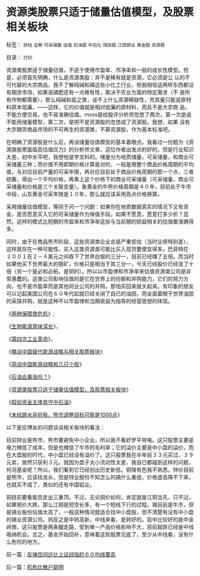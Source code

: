 # 资源类股票只适于储量估值模型，及股票相关板块

标签： `财经` `证券` `可采储量` `估值` `石油股` `中石化` `煤炭股` `江西铜业` `黄金股` `资源股` 

目录： `打印`

资源类股票适于储量估值，不适于使用市盈率、市净率和一般的成长性模型。但是，必须首先明确，什么是资源类股：并不是稀有就是资源，它必须是公
认的不可代替的大宗商品。我不了解纯碱和磷这些小化工行业，但我相信这两样东西都没有期货市场，如果说磷肥还有一点稀有性，取决于农业方面的特定需求（不
是所有作物都需要），那么纯碱和盐之类，谈不上什么资源稀缺性，充其量只能说原材料原本低廉，——这样，它的价值就是相对低廉的原材料，而且不是大宗商
品，不能方便交易，也不易准确估值。moss是给股评分析师忽悠了两次，第一次是说不能用储量模型，第二次，是把不是资源股的忽悠成了资源股。我想，如果
没有大宗期货商品市场的不可再生的资源类，不算资源股，作为基本标准吧。



在明确了资源股是什么后，再谈储量估值模型的基本着眼点。我看过一份题为《资源类股票面临高估值压力》的分析师文章，这位作者出发点的好的，但是行业知识
太差，初中水平吧，我想他是学文科的。储量分为地质储量，可采储量，和商业可采储量三种；而价值不用即期价格计算是对的，一般是用整个商品价格周期的平均
值，与对应目前产量的可采年限，再对应目前处于商品价格周期的那一个点，三者统筹，得出一个平均价格，再乘上这个价格下的商业可采储量（可采储量、商业可
采储量和价格是三个关联变量）。象黄金的牛熊价格周期是４０年，目前处于牛市中段，山东黄金可采年限是１０年，那么就应该采用高点价格换算。



采用储量估值模型，等同于问一个问题：如果你在地质数据真实的情况下又有资金，是否愿意买入它的可采储量作为保值手段，如果不愿意，愿意打多少折？显然，这样的模式比短期的市盈率和市净率这些与当前期的损益相关的估值要准确得多。



同时，由于在商品熊市阶段，这些资源类企业总是严重低估（当时业绩特别差），这样就存在一种可能性，买入这类资源类可能比买入现货要便宜得多。巴菲特在
２００１在２－４美元之间吞下了世界白银的三分一，目前已经赚了五倍。而当时如果他买下世界最大的银矿，价格只是相当于其三分一，今天已经股价已经涨了十
倍（另一个是必和必拓，是铜的）。所以以市盈律和市净率来估值资源类公司是非常愚蠢的。这类公司影响估值的是它在世界上的份额和并购能力，它们的努力方
向，也不是市盈率而是其他同业公司的并购，那怕买回来就关起来。有印象的朋友可以记起美国公司在６０年代起就已经关闭了自已的油田，而全面着眼于世界油田的采探并购，就是这种不以市盈律和当期收益为指导的经营思想的体现。



《[两种保障救危机](../../../2008/11/21/两种保障救危机——中国经济发展的含义.md)》;

《[生物能源意味深长](../../../2008/12/5/土地就是能源，生物能源可能性意味深长.md)》，

《[第四次工业革命](../../../2008/12/8/第四次工业革命中国应与美国日本紧密结盟.md)》，

《[略谈中国替代能源战略与相关股票板块](../../../2007/11/12/略谈中国替代能源战略.md)》

《[简谈中国能源战略和几只个股](../../../2007/11/6/简谈中国能源战略.md)》

《[石油会暴涨吗？](../../../2007/9/4/美国是一个可怕的对手.md)》

《[资源类股票只适于储量估值模型，及股票相关板块](../../../2007/11/15/资源类股票只适于储量估值模型，及股票相关板块.md)》

《[假如资金主体弃守中石油](../../../2007/11/2/假如资金主体弃守中石油.md)》

《[未经跳水非好股，熊市调整目标可能是1000点](../../../2008/6/17/权重股估值水平超出国际成熟股市３－５倍.md)》

以下是应博友的问题谈谈相关板块的看法：

目前锌业是熊市，熊市要避免中小企业，所以我不看好罗平锌电。这只股票主要是电力摊低了成本，但是也摊低了牛市的毛利率；它的溢价主要是中小盘的溢价，而在大盘股的时代，中小盘已经没有溢价了。这只股票我在半年前３３元买过，３９元卖，居然只获利３元，就因为盘子太小流动性太差，我自已都碰到这样的问题，何况基金呢？所以，我们看到它已经创出历史新低。铜陵有色我不熟悉。锌价目前是熊市，应该找龙头，但是锌业股份不知怎么的搞什么重组，价格虚高降不下来，也就买不成了，类似的还有中国铝业。



铜目前要看能否走出三重顶。不过，无论铜价如何，肯定就是江铜当先，只不过，如果铜价大跌，那么江铜是短空长多，有一个短线下行的过程。锡目前是牛市，但是锡业股份估值太高了，一般这种情况就适合找中小盘股，但不清楚有没有中小盘的锡业资源公司。钨反之是中钨高新，中线来看，是转好的。铅中比较好的是中金岭南，这只股票是两条腿走路，受到单一产品价格影响不大，目前超跌已经是中线吸纳机会。总之，基金开始回补，意味着这些股票见底了，至少从中线看，没有什么危险的地方。







前一篇：[反弹空间远比上证综指的６０均线要高](../../../2007/11/15/反弹空间远比上证综指的６０均线要高.md)

后一篇：[机构比散户聪明](../../../2007/11/15/机构比散户聪明.md)